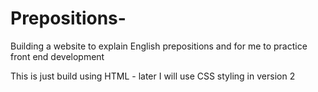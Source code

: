 # Prepositions-
Building a website to explain English prepositions and for me to practice front end development

This is just build using HTML - later I will use CSS styling in version 2
